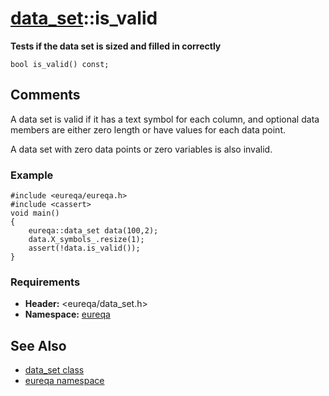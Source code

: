 # [data\_set](doc_data_set.md)::is\_valid #

**Tests if the data set is sized and filled in correctly**

```
bool is_valid() const;
```

## Comments ##
A data set is valid if it has a text symbol for each column, and optional data members are either zero length or have values for each data point.

A data set with zero data points or zero variables is also invalid.

### Example ###
```
#include <eureqa/eureqa.h>
#include <cassert>
void main()
{
    eureqa::data_set data(100,2);
    data.X_symbols_.resize(1); 
    assert(!data.is_valid()); 
}
```

### Requirements ###
  * **Header:** <eureqa/data\_set.h>
  * **Namespace:** [eureqa](doc_intro.md)

## See Also ##
  * [data\_set class](doc_data_set.md)
  * [eureqa namespace](doc_intro.md)
